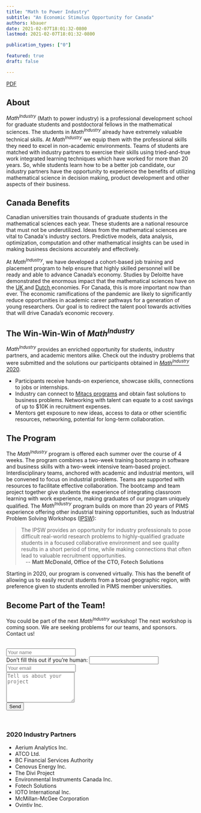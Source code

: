 ```yaml
---
title: "Math to Power Industry"
subtitle: "An Economic Stimulus Opportunity for Canada"
authors: kbauer
date: 2021-02-07T18:01:32-0800
lastmod: 2021-02-07T18:01:32-0800

publication_types: ["0"]

featured: true
draft: false

---
```

<div class="btn-links mb-3">
  <a class="btn btn-outline-primary my-1 mr-1"
  href="./MathIndustry.pdf" target="_blank"
  rel="noopener">PDF</a>
</div>

## About
<em>Math<sup>Industry</sup></em> (Math to power industry) is a professional development
school for graduate students and postdoctoral fellows in the mathematical
sciences. The students in <em>Math<sup>Industry</sup></em> already have extremely
valuable technical skills. At <em>Math<sup>Industry</sup></em> we equip them with the
professional skills they need to excel in non-academic environments. Teams of
students are matched with industry partners to exercise their skills using
tried-and-true work integrated learning techniques which have worked for more
than 20 years. So, while students learn how to be a better job candidate, our
industry partners have the opportunity to experience the benefits of utilizing
mathematical science in decision making, product development and other aspects
of their business.

## Canada Benefits 
Canadian universities train thousands of graduate students in the mathematical
sciences each year. These students are a national resource that must not be
underutilized. Ideas from the mathematical sciences are vital to Canada's
industry sectors. Predictive models, data analysis, optimization, computation and
other mathematical insights can be used in making business decisions accurately
and effectively.

At <em>Math<sup>Industry</sup></em>, we have developed a cohort-based job training and
placement program to help ensure that highly skilled personnel will be ready and
able to advance Canada’s economy. Studies by Deloitte have demonstrated the
enormous impact that the mathematical sciences have on the <a
href="https://epsrc.ukri.org/newsevents/pubs/deloitte-measuring-the-economic-benefits-of-mathematical-science-research-in-the-uk/" target="_blank">UK <i class="fas fa-external-link-alt" aria-hidden="true"></i></a>
 and
<a href="https://euro-math-soc.eu/system/files/uploads/DeloitteNL.pdf"
target="_blank">Dutch <i class="fas fa-external-link-alt" aria-hidden="true"></i></a>
economies. For Canada, this is more important now than ever. The economic
ramifications of the pandemic are likely to significantly reduce opportunities
in academic career pathways for a generation of young researchers. Our goal is
to redirect the talent pool towards activities that will drive Canada’s economic
recovery.

## The Win-Win-Win of <em>Math<sup>Industry</sup></em>
<em>Math<sup>Industry</sup></em> provides an enriched opportunity for students,
industry partners, and academic mentors alike. Check out the industry problems
that were submitted and the solutions our participants obtained in
[<em>Math<sup>Industry</sup></em> 2020](/2020/).


<ul class="fa-ul fa-2x highlight-list">
  <li><span class="fa-li"><i class="fas fa-book-reader"></i></span><div
  class="li-description">Participants receive
  hands-on experience, showcase skills, connections to jobs or
  internships.</div></li>
  <li><span class="fa-li"><i class="fas fa-building"></i></span><div
  class="li-description">Industry can connect to <a
  href="https://mitacs.ca/en/programs" target="_blank">Mitacs programs</a> and
  obtain fast solutions to business problems.  Networking with talent can equate
  to a cost savings of up to $10K in recruitment expenses.</div></li>
  <li><span class="fa-li"><i class="fas fa-tasks"></i></span><div
  class="li-description">Mentors get exposure to new ideas, access to data or
  other scientific resources, networking, potential for long-term
  collaboration.</div></li>
</ul>


## The Program
The <em>Math<sup>Industry</sup></em> program is offered each summer over the course of 4
weeks. The program combines a two-week training bootcamp in software and
business skills with a two-week intensive team-based project. Interdisciplinary
teams, anchored with academic and industrial mentors, will be convened to focus
on industrial problems. Teams are supported with resources to facilitate
effective collaboration. The bootcamp and team project together give students
the experience of integrating classroom learning with work experience, making
graduates of our program uniquely qualified. The <em>Math<sup>Industry</sup></em> program
builds on more than 20 years of PIMS experience offering other industrial
training opportunities, such as Industrial Problem Solving Workshops
([IPSW](https://www.pims.math.ca/industrial/industrial-workshops)):

> The IPSW provides an opportunity for industry professionals to pose
> difficult real-world research problems to highly-qualified graduate students in
> a focused collaborative environment and see quality results in a short period of
> time, while making connections that often lead to valuable recruitment
> opportunities.<br>
> &nbsp;&nbsp;  -- **Matt McDonald, Office of the CTO, Fotech Solutions**

Starting in 2020, our program is convened virtually. This has the benefit of
allowing us to easily recruit students from a broad geographic region, with
preference given to students enrolled in PIMS member universities.

## Become Part of the Team!
You could be part of the next <em>Math<sup>Industry</sup></em> workshop! The next
workshop is coming soon. We are seeking problems for our teams, and sponsors.
Contact us!

<br>
<form name="one-pager-contact" data-netlify-recaptcha="true" method="POST" data-netlify="true">
  <div class="form-group row">
    <div class="col-sm-2"></div>
    <!--
    <label for="inputName" class="col-sm-2 col-form-label">Your Name</label>
    -->
    <div class="col-sm-8">
      <input type="text" class="form-control" id="inputName" name="inputName" placeholder="Your name">
    </div>
    <div class="col-sm-2"></div>
  </div>
  <div class="d-none">
    <label>Don’t fill this out if you’re human: <input name="honeyField" /></label>
  </div>
  <div class="form-group row">
    <div class="col-sm-2"></div>
    <!--
    <label for="inputEmail" class="col-sm-2 col-form-label">Your Email</label>
    -->
    <div class="col-sm-8">
      <input type="email" class="form-control" id="inputEmail" name="inputEmail"
      aria-describedby="emailHelp" placeholder="Your email">
    </div>
    <div class="col-sm-2"></div>
  </div>
  <div class="form-group row">
    <div class="col-sm-2"></div>
    <!--
    <label for="inputMessage" class="col-sm-2 col-form-label">Your Message</label>
    -->
    <div class="col-sm-8">
      <textarea class="form-control" id="inputMessage" rows="5"
      name="inputMessage"
      placeholder="Tell us about your project"></textarea>
    </div>
    <div class="col-sm-2"></div>
  </div>
  <div class="form-group row">
    <div class="col-sm-4"></div>
    <div class="col-sm-4">
      <button type="submit" class="btn btn-outline-primary btn-lg btn-block">Send</button>
    </div>
    <div class="col-sm-4"></div>
    </div>
    <div class="col-sm-4"></div>
    <div class="col-sm-4" data-netlify-recaptcha="true"></div>
    <div class="col-sm-4"></div>
  </div>
</form>
<br>


### 2020 Industry Partners
* Aerium Analytics Inc.
* ATCO Ltd. 
* BC Financial Services Authority 
* Cenovus Energy Inc. 
* The Divi Project 
* Environmental Instruments Canada Inc. 
* Fotech Solutions
* IOTO International Inc. 
* McMillan-McGee Corporation 
* Ovintiv Inc.
